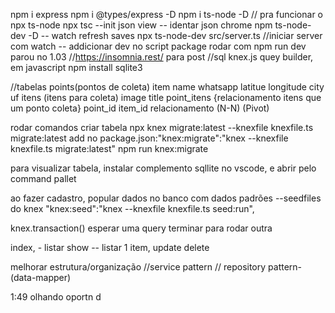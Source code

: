 npm i express
npm i @types/express -D
npm i ts-node -D // pra funcionar o npx ts-node
npx tsc --init
json view -- identar json chrome
npm ts-node-dev -D -- watch refresh saves 
npx ts-node-dev src/server.ts  //iniciar server com watch
-- addicionar dev no script package 
rodar com npm run dev
parou no 1.03
//https://insomnia.rest/ para post
//sql knex.js   quey builder, em javascript
npm install sqlite3 

//tabelas
 points(pontos de coleta)
    item
    name
    whatsapp
    latitue
    longitude
    city
    uf
 itens (itens para coleta)
    image
    title
 point_itens {relacionamento itens que um ponto coleta}
    point_id
    item_id
 relacionamento (N-N) (Pivot)

 rodar comandos criar tabela
   npx knex migrate:latest --knexfile knexfile.ts migrate:latest
   add no package.json:"knex:migrate":"knex  --knexfile knexfile.ts migrate:latest"
   npm run knex:migrate

para visualizar tabela, instalar complemento sqllite no vscode, e abrir pelo command pallet

ao fazer cadastro, popular dados no banco com dados padrões
   --seedfiles do knex
   "knex:seed":"knex  --knexfile knexfile.ts seed:run",

   knex.transaction() esperar uma query terminar para rodar outra

   index, - listar
   show -- listar 1 item,
   update
   delete

   melhorar estrutura/organização
   //service pattern
   // repository pattern-(data-mapper)

   1:49 olhando oportn d